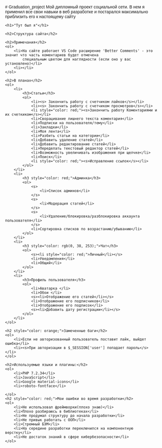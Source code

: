 <body style="padding: 50px; font-family: sans-serif;">
    # Graduation_project
Мой дипломный проект социальной сети. В нем я применил все свои навыки в веб разработке и постарался максимально приблизить его к настоящему сайту


    <h1>"Тут был я"</h1>

    <h2>Структура сайта</h2>

    <h2>Примечания</h2>
    <ol>
        <li>На сайте работает VS Code расширение 'Better Comments' - это значит что часть коментариев будет отмечена
            специальным цветом для наглядности (если оно у вас установлено)</li>
        <li></li>
    </ol>

    <h2>В планах</h2>
    <ol>
        <li>
            <h3>Статьи</h3>
            <ol>
                <li><s> Закончить работу с счетчиком лайков</s></li>
                <li><s> Закончить работу с счетчиком просмотров</s></li>
                <li style="color: red;"><s>Закончить работу Коментариями и их счеткиком</s></li>
                <li>Сворацивание лишнего текста коментария</li>
                <li>Подписки на пользователя/тему</li>
                <li>Закладки</li>
                <li>Моя лента</li>
                <li>Разбить статьи на категории</li>
                <li>Добавить удаление статей</li>
                <li>Добавить редактирование статей</li>
                <li>Переделать текстовый редактор статей</li>
                <li>Возможность увеличивать изображения при щелчке</li>
                <li>Поиск</li>
                <li style="color: red;"><s>Исправление ссылок</s></li>
            </ol>
        </li>
        <li>
            <h3 style="color: red;">Админка</h3>
            <ol>
                <s>
                    <li>Список админов</li>
                </s>
                <s>
                    <li>Модерация статей</li>
                </s>
                <s>
                    <li>Удаление/блокировка/разблокировка аккаунта пользователя</li>
                </s>
                <li>Сортировка списков по возрастанию/убыванию</li>
            </ol>
        </li>
        <li>
            <h3 style="color: rgb(0, 38, 253);">Чат</h3>
            <ol>
                <s><li style="color: red;">Личный</li></s>
                <li>Уведомления</li>
                <li>Общий</li>
            </ol>
        </li>
        <li>
            <h3>Профиль пользователя</h3>
            <ol>
                <li>Аватарка </li>
                <li>Обои </li>
                <s><li>Отображение его статей</li></s>
                <li>Отображение его подписчиков</li>
                <li>Отображение его подписок</li>
                <s><li>Добавить дату регистрации</li></s>
            </ol>
        </li>
    </ol>

    <h2 style="color: orange;">Замеченные баги</h2>
    <ol>
        <li>Если не авторизованный пользователь поставит лайк, выйдет ошибка</li>
        <li><s>При авторизации в $_SESSION['user'] попадает пароль</s></li>
    </ol>

    <h2>Используемые языки и плагины:</h2>
    <ol>
        <li>PHP 7.2.34</li>
        <li>JavaScript</li>
        <li>Google material-icons</li>
        <li>roboto-fontface</li>

    </ol>
    <h2 style="color: red;">Мои ошибки во время разработки</h2>
    <ol>
        <li>Не использовал фреймворки(плохо знаю)</li>
        <li>Плохо разбираюсь в библиотеках</li>
        <li>Не продумал структуру до начала разработки</li>
        <li>Не привык работать с ООП</li>
        <li>Стремный БЭМ</li>
        <li>На середине разработки переключился на компонентную верстку</li>
        <li>Не достаток знаний в сфере кибербезопасности</li>
    </ol>
</body>